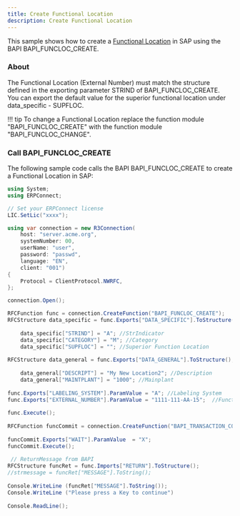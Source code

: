 ```yaml
---
title: Create Functional Location
description: Create Functional Location
---
```


This sample shows how to create a [Functional Location](https://help.sap.com/doc/saphelp_nw70/7.0.12/ja-JP/01/d5438b4ab311d189740000e8322d00/content.htm?no_cache=true) in SAP using the BAPI BAPI_FUNCLOC_CREATE. 

### About

The Functional Location (External Number) must match the structure defined in the exporting parameter STRIND of BAPI_FUNCLOC_CREATE. 
You can export the default value for the superior functional location under data_specific - SUPFLOC.

!!! tip
      To change a Functional Location replace the function module "BAPI_FUNCLOC_CREATE" with the function module "BAPI_FUNCLOC_CHANGE".


### Call BAPI_FUNCLOC_CREATE

The following sample code calls the BAPI BAPI_FUNCLOC_CREATE to create a Functional Location in SAP:

```csharp linenums="1"
using System;
using ERPConnect;

// Set your ERPConnect license
LIC.SetLic("xxxx");

using var connection = new R3Connection(
    host: "server.acme.org",
    systemNumber: 00,
    userName: "user",
    password: "passwd",
    language: "EN",
    client: "001")
{
    Protocol = ClientProtocol.NWRFC,
};

connection.Open();

RFCFunction func = connection.CreateFunction("BAPI_FUNCLOC_CREATE");
RFCStructure data_specific = func.Exports["DATA_SPECIFIC"].ToStructure();
  
	data_specific["STRIND"] = "A"; //StrIndicator
	data_specific["CATEGORY"] = "M"; //Category
	data_specific["SUPFLOC"] = ""; //Superior Function Location
  
RFCStructure data_general = func.Exports["DATA_GENERAL"].ToStructure();
  
    data_general["DESCRIPT"] = "My New Location2"; //Description
    data_general["MAINTPLANT"] = "1000"; //Mainplant        
  
func.Exports["LABELING_SYSTEM"].ParamValue = "A"; //Labeling System
func.Exports["EXTERNAL_NUMBER"].ParamValue = "1111-111-AA-15";  //Functional Location
  
func.Execute();
  
RFCFunction funcCommit = connection.CreateFunction("BAPI_TRANSACTION_COMMIT");
  
funcCommit.Exports["WAIT"].ParamValue  = "X"; 
funcCommit.Execute();
  
 // ReturnMessage from BAPI
RFCStructure funcRet = func.Imports["RETURN"].ToStructure();
//strmessage = funcRet["MESSAGE"].ToString();
  
Console.WriteLine (funcRet["MESSAGE"].ToString());
Console.WriteLine ("Please press a Key to continue")
  
Console.ReadLine();
  
```

